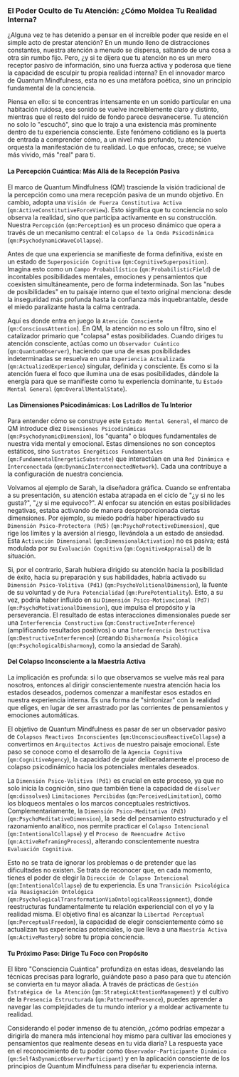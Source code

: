 ### El Poder Oculto de Tu Atención: ¿Cómo Moldea Tu Realidad Interna?

¿Alguna vez te has detenido a pensar en el increíble poder que reside en el simple acto de prestar atención? En un mundo lleno de distracciones constantes, nuestra atención a menudo se dispersa, saltando de una cosa a otra sin rumbo fijo. Pero, ¿y si te dijera que tu atención no es un mero receptor pasivo de información, sino una fuerza activa y poderosa que tiene la capacidad de esculpir tu propia realidad interna? En el innovador marco de Quantum Mindfulness, esta no es una metáfora poética, sino un principio fundamental de la conciencia.

Piensa en ello: si te concentras intensamente en un sonido particular en una habitación ruidosa, ese sonido se vuelve increíblemente claro y distinto, mientras que el resto del ruido de fondo parece desvanecerse. Tu atención no solo lo "escuchó", sino que lo trajo a una existencia más prominente dentro de tu experiencia consciente. Este fenómeno cotidiano es la puerta de entrada a comprender cómo, a un nivel más profundo, tu atención orquesta la manifestación de tu realidad. Lo que enfocas, crece; se vuelve más vívido, más "real" para ti.

#### La Percepción Cuántica: Más Allá de la Recepción Pasiva

El marco de Quantum Mindfulness (QM) trasciende la visión tradicional de la percepción como una mera recepción pasiva de un mundo objetivo. En cambio, adopta una `Visión de Fuerza Constitutiva Activa` (`qm:ActiveConstitutiveForceView`). Esto significa que tu conciencia no solo observa la realidad, sino que participa activamente en su construcción. Nuestra `Percepción` (`qm:Perception`) es un proceso dinámico que opera a través de un mecanismo central: el `Colapso de la Onda Psicodinámica` (`qm:PsychodynamicWaveCollapse`).

Antes de que una experiencia se manifieste de forma definitiva, existe en un estado de `Superposición Cognitiva` (`qm:CognitiveSuperposition`). Imagina esto como un `Campo Probabilístico` (`qm:ProbabilisticField`) de incontables posibilidades mentales, emociones y pensamientos que coexisten simultáneamente, pero de forma indeterminada. Son las "nubes de posibilidades" en tu paisaje interno que el texto original menciona: desde la inseguridad más profunda hasta la confianza más inquebrantable, desde el miedo paralizante hasta la calma centrada.

Aquí es donde entra en juego la `Atención Consciente` (`qm:ConsciousAttention`). En QM, la atención no es solo un filtro, sino el catalizador primario que "colapsa" estas posibilidades. Cuando diriges tu atención consciente, actúas como un `Observador Cuántico` (`qm:QuantumObserver`), haciendo que una de esas posibilidades indeterminadas se resuelva en una `Experiencia Actualizada` (`qm:ActualizedExperience`) singular, definida y consciente. Es como si la atención fuera el foco que ilumina una de esas posibilidades, dándole la energía para que se manifieste como tu experiencia dominante, tu `Estado Mental General` (`qm:OverallMentalState`).

#### Las Dimensiones Psicodinámicas: Los Ladrillos de Tu Interior

Para entender cómo se construye este `Estado Mental General`, el marco de QM introduce diez `Dimensiones Psicodinámicas` (`qm:PsychodynamicDimension`), los "quanta" o bloques fundamentales de nuestra vida mental y emocional. Estas dimensiones no son conceptos estáticos, sino `Sustratos Energéticos Fundamentales` (`qm:FundamentalEnergeticSubstrate`) que interactúan en una `Red Dinámica e Interconectada` (`qm:DynamicInterconnectedNetwork`). Cada una contribuye a la configuración de nuestra conciencia.

Volvamos al ejemplo de Sarah, la diseñadora gráfica. Cuando se enfrentaba a su presentación, su atención estaba atrapada en el ciclo de "¿y si no les gusta?", "¿y si me equivoco?". Al enfocar su atención en estas posibilidades negativas, estaba activando de manera desproporcionada ciertas dimensiones. Por ejemplo, su miedo podría haber hiperactivado su `Dimensión Psico-Protectora (Pd5)` (`qm:PsychoProtectiveDimension`), que rige los límites y la aversión al riesgo, llevándola a un estado de ansiedad. Esta `Activación Dimensional` (`qm:DimensionalActivation`) no es pasiva; está modulada por su `Evaluación Cognitiva` (`qm:CognitiveAppraisal`) de la situación.

Si, por el contrario, Sarah hubiera dirigido su atención hacia la posibilidad de éxito, hacia su preparación y sus habilidades, habría activado su `Dimensión Psico-Volitiva (Pd1)` (`qm:PsychoVolitionalDimension`), la fuente de su voluntad y de `Pura Potencialidad` (`qm:PurePotentiality`). Esto, a su vez, podría haber influido en su `Dimensión Psico-Motivacional (Pd7)` (`qm:PsychoMotivationalDimension`), que impulsa el propósito y la perseverancia. El resultado de estas interacciones dimensionales puede ser una `Interferencia Constructiva` (`qm:ConstructiveInterference`) (amplificando resultados positivos) o una `Interferencia Destructiva` (`qm:DestructiveInterference`) (creando `Disharmonía Psicológica` (`qm:PsychologicalDisharmony`), como la ansiedad de Sarah).

#### Del Colapso Inconsciente a la Maestría Activa

La implicación es profunda: si lo que observamos se vuelve más real para nosotros, entonces al dirigir conscientemente nuestra atención hacia los estados deseados, podemos comenzar a manifestar esos estados en nuestra experiencia interna. Es una forma de "sintonizar" con la realidad que eliges, en lugar de ser arrastrado por las corrientes de pensamientos y emociones automáticas.

El objetivo de Quantum Mindfulness es pasar de ser un observador pasivo de `Colapsos Reactivos Inconscientes` (`qm:UnconsciousReactiveCollapse`) a convertirnos en `Arquitectos Activos` de nuestro paisaje emocional. Este paso se conoce como el desarrollo de la `Agencia Cognitiva` (`qm:CognitiveAgency`), la capacidad de guiar deliberadamente el proceso de colapso psicodinámico hacia los potenciales mentales deseados.

La `Dimensión Psico-Volitiva (Pd1)` es crucial en este proceso, ya que no solo inicia la cognición, sino que también tiene la capacidad de `disolver` (`qm:dissolves`) `Limitaciones Percibidas` (`qm:PerceivedLimitation`), como los bloqueos mentales o los marcos conceptuales restrictivos. Complementariamente, la `Dimensión Psico-Meditativa (Pd3)` (`qm:PsychoMeditativeDimension`), la sede del pensamiento estructurado y el razonamiento analítico, nos permite practicar el `Colapso Intencional` (`qm:IntentionalCollapse`) y el `Proceso de Reencuadre Activo` (`qm:ActiveReframingProcess`), alterando conscientemente nuestra `Evaluación Cognitiva`.

Esto no se trata de ignorar los problemas o de pretender que las dificultades no existen. Se trata de reconocer que, en cada momento, tienes el poder de elegir la `Dirección de Colapso Intencional` (`qm:IntentionalCollapse`) de tu experiencia. Es una `Transición Psicológica vía Reasignación Ontológica` (`qm:PsychologicalTransformationViaOntologicalReassignment`), donde reestructuras fundamentalmente tu relación experiencial con el yo y la realidad misma. El objetivo final es alcanzar la `Libertad Perceptual` (`qm:PerceptualFreedom`), la capacidad de elegir conscientemente cómo se actualizan tus experiencias potenciales, lo que lleva a una `Maestría Activa` (`qm:ActiveMastery`) sobre tu propia conciencia.

#### Tu Próximo Paso: Dirige Tu Foco con Propósito

El libro "Consciencia Cuántica" profundiza en estas ideas, desvelando las técnicas precisas para lograrlo, guiándote paso a paso para que tu atención se convierta en tu mayor aliada. A través de prácticas de `Gestión Estratégica de la Atención` (`qm:StrategicAttentionManagement`) y el cultivo de la `Presencia Estructurada` (`qm:PatternedPresence`), puedes aprender a navegar las complejidades de tu mundo interior y a moldear activamente tu realidad.

Considerando el poder inmenso de tu atención, ¿cómo podrías empezar a dirigirla de manera más intencional hoy mismo para cultivar las emociones y pensamientos que realmente deseas en tu vida diaria? La respuesta yace en el reconocimiento de tu poder como `Observador-Participante Dinámico` (`qm:SelfAsDynamicObserverParticipant`) y en la aplicación consciente de los principios de Quantum Mindfulness para diseñar tu experiencia interna.